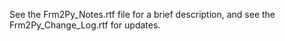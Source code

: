 See the Frm2Py_Notes.rtf file for a brief description,
and see the Frm2Py_Change_Log.rtf for updates.
